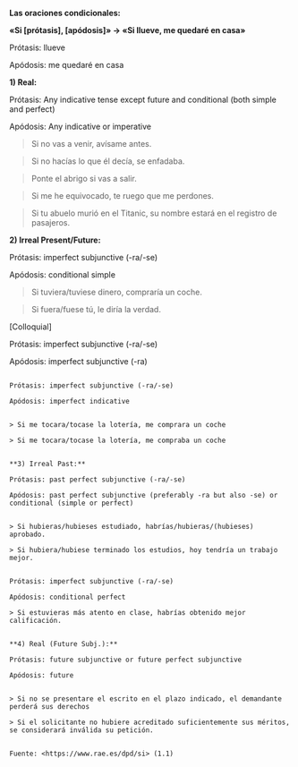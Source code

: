 **Las oraciones condicionales:**


**«Si [prótasis], [apódosis]» → «Si llueve, me quedaré en casa»**

Prótasis: llueve

Apódosis: me quedaré en casa


**1) Real:**

Prótasis: Any indicative tense except future and conditional (both simple and perfect)

Apódosis: Any indicative or imperative

> Si no vas a venir, avísame antes.

> Si no hacías lo que él decía, se enfadaba.

> Ponte el abrigo si vas a salir.

> Si me he equivocado, te ruego que me perdones.

> Si tu abuelo murió en el Titanic, su nombre estará en el registro de pasajeros.


**2) Irreal Present/Future:**

Prótasis: imperfect subjunctive (-ra/-se)

Apódosis: conditional simple

> Si tuviera/tuviese dinero, compraría un coche.

> Si fuera/fuese tú, le diría la verdad.


[Colloquial]

Prótasis: imperfect subjunctive (-ra/-se)

Apódosis: imperfect subjunctive (-ra)

~~~

Prótasis: imperfect subjunctive (-ra/-se)

Apódosis: imperfect indicative


> Si me tocara/tocase la lotería, me comprara un coche

> Si me tocara/tocase la lotería, me compraba un coche


**3) Irreal Past:**

Prótasis: past perfect subjunctive (-ra/-se)

Apódosis: past perfect subjunctive (preferably -ra but also -se) or conditional (simple or perfect)


> Si hubieras/hubieses estudiado, habrías/hubieras/(hubieses) aprobado.

> Si hubiera/hubiese terminado los estudios, hoy tendría un trabajo mejor.


Prótasis: imperfect subjunctive (-ra/-se)

Apódosis: conditional perfect

> Si estuvieras más atento en clase, habrías obtenido mejor calificación.


**4) Real (Future Subj.):**

Prótasis: future subjunctive or future perfect subjunctive

Apódosis: future


> Si no se presentare el escrito en el plazo indicado, el demandante perderá sus derechos

> Si el solicitante no hubiere acreditado suficientemente sus méritos, se considerará inválida su petición.


Fuente: <https://www.rae.es/dpd/si> (1.1)
